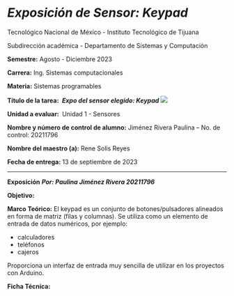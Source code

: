 # _Exposición de Sensor: Keypad_

Tecnológico​ ​Nacional​ ​de​ ​México - Instituto Tecnológico de Tijuana

Subdirección académica - Departamento de Sistemas y Computación

**Semestre:** 
Agosto - Diciembre 2023

**Carrera:**
Ing. Sistemas computacionales

**Materia:**
Sistemas programables

**Título de la tarea: ​**
**_Expo del sensor elegido: Keypad_**
![](https://http2.mlstatic.com/D_NQ_NP_2X_628022-MLM46181455332_052021-F.webp.png)

**Unidad a evaluar: ​**
​Unidad 1 - Sensores

**Nombre y número de control de alumno:**
 Jiménez Rivera Paulina – No. de control: 20211796

**Nombre del maestro (a):**
Rene Solis Reyes

**Fecha de entrega:**
13 de septiembre de 2023

-----------------------------------------------------------------------------------------------------------------------------------------
**Exposición**
**_Por: Paulina Jiménez Rivera 20211796_**


**Objetivo:**

**Marco Teórico:**
El keypad es un conjunto de botones/pulsadores alineados en forma de
matriz (filas y columnas).
Se utiliza como un elemento de entrada de datos numéricos, por ejemplo:
* calculadores
* teléfonos
* cajeros

Proporciona un interfaz de entrada muy sencilla de utilizar en los proyectos con Arduino.

**Ficha Técnica:**
